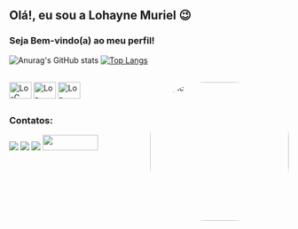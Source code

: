 ## Olá!, eu sou a Lohayne Muriel 😉
### Seja Bem-vindo(a) ao meu perfil!

  ![Anurag's GitHub stats](https://github-readme-stats.vercel.app/api?username=LohayneMuriel&show_icons=true&theme=dracula)
  [![Top Langs](https://github-readme-stats.vercel.app/api/top-langs/?username=LohayneMuriel&langs_count=5&theme=dracula)](https://github.com/LohayneMuriel/github-readme-stats)
  

<div style="display: inline_block"><br>
  <img align="center" alt="Lo-C" height="30" width="40" src="https://cdn.jsdelivr.net/gh/devicons/devicon/icons/c/c-original.svg">
  <img align="center" alt="Lo-Java" height="30" width="40" src="https://cdn.jsdelivr.net/gh/devicons/devicon/icons/java/java-original.svg">
  <img align="center" alt="Lo-Python" height="30" width="40" src="https://raw.githubusercontent.com/devicons/devicon/master/icons/python/python-original.s">
  <img align="right" alt="Lo-pic" height="250" style="border-radius: 100px" src="https://cdn.picrew.me/shareImg/org/202302/338224_cVdewiMT.png">
</div>

  ##
 
</div>

### Contatos:
<div> 
  <a href="https://instagram.com/loh_muriel" target="_blank"><img src="https://img.shields.io/badge/-Instagram-%23E4405F?style=for-the-badge&logo=instagram&logoColor=white" target="_blank"></a>
  <a href = "mailto:lohaynemuriel123@gmail.com"><img src="https://img.shields.io/badge/-Gmail-%23333?style=for-the-badge&logo=gmail&logoColor=white" target="_blank"></a>
  <a href="https://www.linkedin.com/in/lohayne-muriel" target="_blank"><img src="https://img.shields.io/badge/-LinkedIn-%230077B5?style=for-the-badge&logo=linkedin&logoColor=white" target="_blank"></a> 
   <a href="http://lattes.cnpq.br/3380030757344373" target="_blank"><img width="100" height="28" src="https://th.bing.com/th/id/R.1657635cf17dd85046e413ba09c8f8c3?rik=m9pV%2fWkI2HJSgw&riu=http%3a%2f%2f2.bp.blogspot.com%2f-k_k1KUiQCGc%2fT46n_sh8rlI%2fAAAAAAAAEsI%2fVhw55oJcVCo%2fs1600%2flogo%2blattes.jpg&ehk=U0tAlmu4GrcKcFtuDz8zX3UdNMUlCP7uNfpFrJ5p%2bBI%3d&risl=&pid=ImgRaw&r=0" target="_blank"></a> 
  
   
</div>
